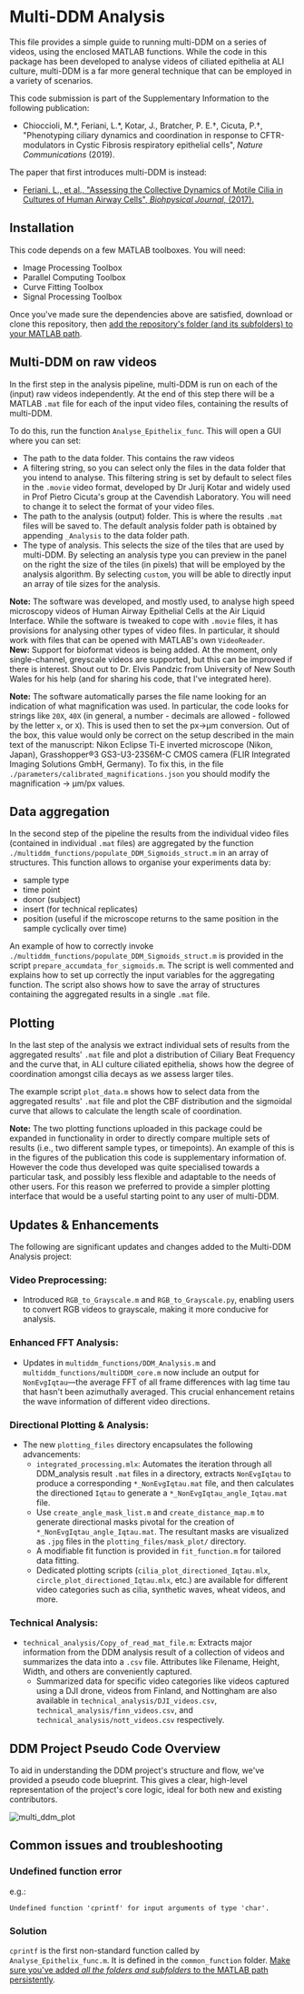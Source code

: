 # Multi-DDM Analysis

This file provides a simple guide to running multi-DDM on a series of videos, using the enclosed MATLAB functions. While the code in this package has been developed to analyse videos of ciliated epithelia at ALI culture, multi-DDM is a far more general technique that can be employed in a variety of scenarios.

This code submission is part of the Supplementary Information to the following publication:

* Chioccioli, M.\*, Feriani, L.\*, Kotar, J., Bratcher, P. E.†, Cicuta, P.†,
"Phenotyping ciliary dynamics and coordination in response to CFTR-modulators in Cystic Fibrosis respiratory epithelial cells",
*Nature Communications* (2019).


The paper that first introduces multi-DDM is instead:

* [Feriani, L., et al.,
"Assessing the Collective Dynamics of Motile Cilia in Cultures of Human Airway Cells",
*Biohpysical Journal*, (2017).](https://doi.org/10.1016/j.bpj.2017.05.028)


## Installation

This code depends on a few MATLAB toolboxes. You will need:
* Image Processing Toolbox
* Parallel Computing Toolbox
* Curve Fitting Toolbox
* Signal Processing Toolbox

Once you've made sure the dependencies above are satisfied, download or clone this repository, then [add the repository's folder (and its subfolders) to your MATLAB path](https://uk.mathworks.com/help/matlab/ref/addpath.html).

## Multi-DDM on raw videos

In the first step in the analysis pipeline, multi-DDM is run on each of the (input) raw videos independently. At the end of this step there will be a MATLAB `.mat` file for each of the input video files, containing the results of multi-DDM.

To do this, run the function `Analyse_Epithelix_func`. This will open a GUI where you can set:
* The path to the data folder. This contains the raw videos
* A filtering string, so you can select only the files in the data folder that you intend to analyse. This filtering string is set by default to select files in the `.movie` video format, developed by Dr Jurij Kotar and widely used in Prof Pietro Cicuta's group at the Cavendish Laboratory. You will need to change it to select the format of your video files.
* The path to the analysis (output) folder. This is where the results `.mat` files will be saved to. The default analysis folder path is obtained by appending `_Analysis` to the data folder path.
* The type of analysis. This selects the size of the tiles that are used by multi-DDM. By selecting an analysis type you can preview in the panel on the right the size of the tiles (in pixels) that will be employed by the analysis algorithm. By selecting `custom`, you will be able to directly input an array of tile sizes for the analysis.

**Note:**
The software was developed, and mostly used, to analyse high speed
microscopy videos of Human Airway Epithelial Cells at the Air Liquid Interface.
While the software is tweaked to cope with `.movie` files, it has provisions for analysing other types of video files. In particular, it should work with files that can be opened with MATLAB's own `VideoReader`.  
**New:** Support for bioformat videos is being added. At the moment, only single-channel, greyscale videos are supported, but this can be improved if there is interest. Shout out to Dr. Elvis Pandzic from University of New South Wales for his help (and for sharing his code, that I've integrated here). 

**Note:**
The software automatically parses the file name looking for an indication of what magnification was used. 
In particular, the code looks for strings like `20X`, `40X` (in general, a number - decimals are allowed - followed by the letter `x`, or `X`).
This is used then to set the px->µm conversion. Out of the box, this value would only be correct on the setup described in the main text of the manuscript: Nikon Eclipse Ti-E inverted microscope (Nikon, Japan), Grasshopper®3 GS3-U3-23S6M-C CMOS camera (FLIR Integrated Imaging Solutions GmbH, Germany). 
To fix this, in the file `./parameters/calibrated_magnifications.json` you should modify the magnification -> µm/px values.


## Data aggregation

In the second step of the pipeline the results from the individual video files (contained in individual `.mat` files) are aggregated by the function `./multiddm_functions/populate_DDM_Sigmoids_struct.m` in an array of structures. This function allows to organise your experiments data by:
* sample type
* time point
* donor (subject)
* insert (for technical replicates)
* position (useful if the microscope returns to the same position in the sample cyclically over time)

An example of how to correctly invoke `./multiddm_functions/populate_DDM_Sigmoids_struct.m` is provided in the script `prepare_accumdata_for_sigmoids.m`. The script is well commented and explains how to set up correctly the input variables for the aggregating function. The script also shows how to save the array of structures containing the aggregated results in a single `.mat` file.


## Plotting

In the last step of the analysis we extract individual sets of results from the aggregated results' `.mat` file and plot a distribution of Ciliary Beat Frequency and the curve that, in ALI culture ciliated epithelia, shows how the degree of coordination amongst cilia decays as we assess larger tiles.

The example script `plot_data.m` shows how to select data from the aggregated results' `.mat` file and plot the CBF distribution and the sigmoidal curve that allows to calculate the length scale of coordination.

**Note:**
The two plotting functions uploaded in this package could be expanded in functionality in order to directly compare multiple sets of results (i.e., two different sample types, or timepoints).
An example of this is in the figures of the publication this code is supplementary information of.
However the code thus developed was quite specialised towards a particular
task, and possibly less flexible and adaptable to the needs of other users. For this reason we preferred to provide a simpler plotting interface that would be a useful starting point to any user of multi-DDM.

## Updates & Enhancements

The following are significant updates and changes added to the Multi-DDM Analysis project:

### Video Preprocessing:
- Introduced `RGB_to_Grayscale.m` and `RGB_to_Grayscale.py`, enabling users to convert RGB videos to grayscale, making it more conducive for analysis.

### Enhanced FFT Analysis:
- Updates in `multiddm_functions/DDM_Analysis.m` and `multiddm_functions/multiDDM_core.m` now include an output for `NonEvgIqtau`—the average FFT of all frame differences with lag time tau that hasn't been azimuthally averaged. This crucial enhancement retains the wave information of different video directions.

### Directional Plotting & Analysis:
- The new `plotting_files` directory encapsulates the following advancements:
  - `integrated_processing.mlx`: Automates the iteration through all DDM_analysis result `.mat` files in a directory, extracts `NonEvgIqtau` to produce a corresponding `*_NonEvgIqtau.mat` file, and then calculates the directioned `Iqtau` to generate a `*_NonEvgIqtau_angle_Iqtau.mat` file.
  - Use `create_angle_mask_list.m` and `create_distance_map.m` to generate directional masks pivotal for the creation of `*_NonEvgIqtau_angle_Iqtau.mat`. The resultant masks are visualized as `.jpg` files in the `plotting_files/mask_plot/` directory.
  - A modifiable fit function is provided in `fit_function.m` for tailored data fitting.
  - Dedicated plotting scripts (`cilia_plot_directioned_Iqtau.mlx`, `circle_plot_directioned_Iqtau.mlx`, etc.) are available for different video categories such as cilia, synthetic waves, wheat videos, and more.

### Technical Analysis:
- `technical_analysis/Copy_of_read_mat_file.m`: Extracts major information from the DDM analysis result of a collection of videos and summarizes the data into a `.csv` file. Attributes like Filename, Height, Width, and others are conveniently captured.
  - Summarized data for specific video categories like videos captured using a DJI drone, videos from Finland, and Nottingham are also available in `technical_analysis/DJI_videos.csv`, `technical_analysis/finn_videos.csv`, and `technical_analysis/nott_videos.csv` respectively.

## DDM Project Pseudo Code Overview
To aid in understanding the DDM project's structure and flow, we've provided a pseudo code blueprint. This gives a clear, high-level representation of the project's core logic, ideal for both new and existing contributors.

![multi_ddm_plot](https://github.com/zhangyuyi99/multi-DDM/assets/57507104/fcfa04b7-a949-4d99-8064-1884bb574c77)


## Common issues and troubleshooting

### Undefined function error
e.g.:
```
Undefined function 'cprintf' for input arguments of type 'char'.
```
### Solution
`cprintf` is the first non-standard function called by `Analyse_Epithelix_func.m`. It is defined in the `common_function` folder. [Make sure you've added *all the folders and subfolders* to the MATLAB path persistently](https://uk.mathworks.com/help/matlab/matlab_env/add-remove-or-reorder-folders-on-the-search-path.html).

